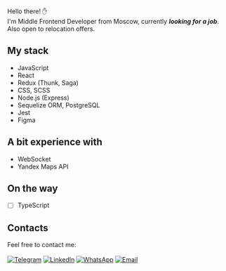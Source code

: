 Hello there! ✋<br>
I'm Middle Frontend Developer from Moscow, currently ***looking for a job***.<br>
Also open to relocation offers.

## My stack
* JavaScript
* React
* Redux (Thunk, Saga)
* CSS, SCSS
* Node.js (Express)
* Sequelize ORM, PostgreSQL
* Jest
* Figma

## A bit experience with
* WebSocket
* Yandex Maps API

## On the way
* [ ] TypeScript

## Contacts
Feel free to contact me:<br><br>
[![Telegram](https://img.shields.io/badge/-Telegram-blue?color=0088cc&logo=telegram&logoColor=white)](https://t.me/zzzookie)
[![LinkedIn](https://img.shields.io/badge/-LinkedIn-blue?color=0077b5&logo=linkedin&logoColor=white)](https://www.linkedin.com/in/ivan-shulgin/)
[![WhatsApp](https://img.shields.io/badge/-WhatsApp-green?color=075e54&logo=whatsapp&logoColor=white)](https://api.whatsapp.com/send?phone=79167978400)
[![Email](https://img.shields.io/badge/-Email-red?color=ea4335&logo=gmail&logoColor=white)](mailto:iushulgin@gmail.com)
